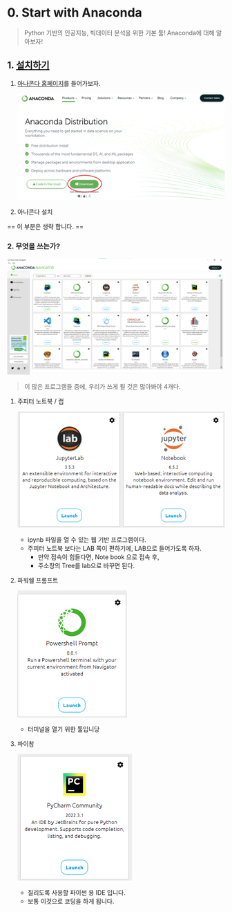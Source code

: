 # 0. Start with Anaconda

> Python 기반의 인공지능, 빅데이터 분석을 위한 기본 툴! Anaconda에 대해 알아보자!
> 

## 1. [설치하기](https://repo.anaconda.com/archive/Anaconda3-2023.03-Windows-x86_64.exe)

1. [아나콘다 홈페이지](https://www.anaconda.com/products/distribution)를 들어가보자.
    
    ![Untitled](Untitled%209.png)
    
2. 아나콘다 설치

== 이 부분은 생략 합니다. ==

### 2. 무엇을 쓰는가?

![Untitled](Untitled%2010.png)

> 이 많은 프로그램들 중에, 우리가 쓰게 될 것은 많아봐야 4개다.
> 

1. 주피터 노트북 / 랩
    
    ![Untitled](Untitled%2011.png)
    
    - ipynb 파일을 열 수 있는 웹 기반 프로그램이다.
    - 주피터 노트북 보다는 LAB 쪽이 편하기에, LAB으로 들어가도록 하자.
        - 만약 접속이 힘들다면, Note book 으로 접속 후,
        - 주소창의 Tree를 lab으로 바꾸면 된다.
2. 파워쉘 프롬프트
    
    ![Untitled](Untitled%2012.png)
    
    - 터미널을 열기 위한 툴입니당
3. 파이참
    
    ![Untitled](Untitled%2013.png)
    
    - 질리도록 사용할 파이썬 용 IDE 입니다.
    - 보통 이것으로 코딩을 하게 됩니다.